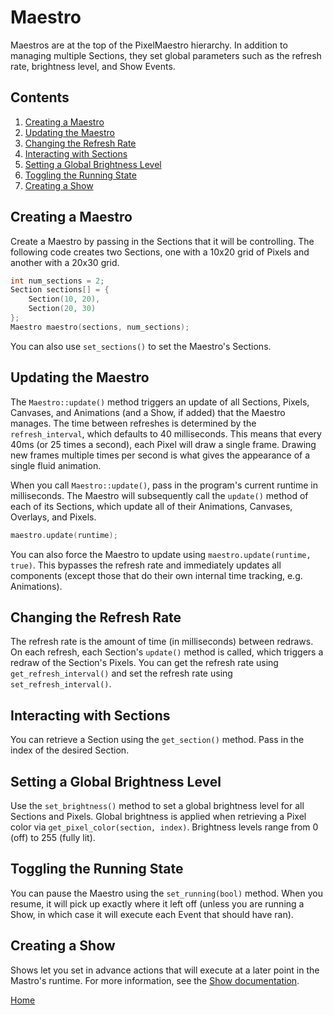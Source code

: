 # Maestro
Maestros are at the top of the PixelMaestro hierarchy. In addition to managing multiple Sections, they set global parameters such as the refresh rate, brightness level, and Show Events.

## Contents
1. [Creating a Maestro](#creating-a-maestro)
2. [Updating the Maestro](#updating-the-maestro)
3. [Changing the Refresh Rate](#changing-the-refresh-rate)
4. [Interacting with Sections](#interacting-with-sections)
5. [Setting a Global Brightness Level](#setting-a-global-brightness-level)
6. [Toggling the Running State](#toggling-the-running-state)
7. [Creating a Show](#creating-a-show)

## Creating a Maestro
Create a Maestro by passing in the Sections that it will be controlling. The following code creates two Sections, one with a 10x20 grid of Pixels and another with a 20x30 grid.
```c++
int num_sections = 2;
Section sections[] = {
	Section(10, 20),
	Section(20, 30)
};
Maestro maestro(sections, num_sections);
```
You can also use `set_sections()` to set the Maestro's Sections.

## Updating the Maestro
The `Maestro::update()` method triggers an update of all Sections, Pixels, Canvases, and Animations (and a Show, if added) that the Maestro manages. The time between refreshes is determined by the `refresh_interval`, which defaults to 40 milliseconds. This means that every 40ms (or 25 times a second), each Pixel will draw a single frame. Drawing new frames multiple times per second is what gives the appearance of a single fluid animation.

When you call `Maestro::update()`, pass in the program's current runtime in milliseconds. The Maestro will subsequently call the `update()` method of each of its Sections, which update all of their Animations, Canvases, Overlays, and Pixels.
```c++
maestro.update(runtime);
```
You can also force the Maestro to update using `maestro.update(runtime, true)`. This bypasses the refresh rate and immediately updates all components (except those that do their own internal time tracking, e.g. Animations).

## Changing the Refresh Rate
The refresh rate is the amount of time (in milliseconds) between redraws. On each refresh, each Section's `update()` method is called, which triggers a redraw of the Section's Pixels. You can get the refresh rate using `get_refresh_interval()` and set the refresh rate using `set_refresh_interval()`.

## Interacting with Sections
You can retrieve a Section using the `get_section()` method. Pass in the index of the desired Section.

## Setting a Global Brightness Level
Use the `set_brightness()` method to set a global brightness level for all Sections and Pixels. Global brightness is applied when retrieving a Pixel color via `get_pixel_color(section, index)`. Brightness levels range from 0 (off) to 255 (fully lit).

## Toggling the Running State
You can pause the Maestro using the `set_running(bool)` method. When you resume, it will pick up exactly where it left off (unless you are running a Show, in which case it will execute each Event that should have ran).

## Creating a Show
Shows let you set in advance actions that will execute at a later point in the Mastro's runtime. For more information, see the [Show documentation](show.md).

[Home](README.md)
